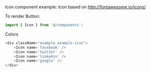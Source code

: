 Icon component example:
Icon based on http://fontawesome.io/icons/

To render Button:

```jsx static
import { Icon } from '@/components';
```

Colors

```js
<div className="example example-icon">
    <Icon name='facebook' />
    <Icon name='twitter' />
    <Icon name='linkedin' />
    <Icon name='google' />
</div>
```